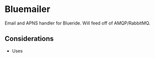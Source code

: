 # Bluemailer

Email and APNS handler for Blueride. Will feed off of AMQP/RabbitMQ.

## Considerations
- Uses